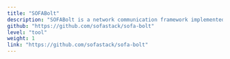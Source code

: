 ```yaml
---
title: "SOFABolt"
description: "SOFABolt is a network communication framework implemented based on Netty."
github: "https://github.com/sofastack/sofa-bolt"
level: "tool"
weight: 1
link: "https://github.com/sofastack/sofa-bolt"
---
```

